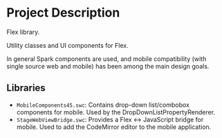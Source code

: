 # Project Description

Flex library.

Utility classes and UI components for Flex. 

In general Spark components are used, and mobile compatibility (with single source web and mobile) has been among the main design goals.

## Libraries

* ``MobileComponents45.swc``: Contains drop-down list/combobox components for mobile. Used by the DropDownListPropertyRenderer.
* ``StageWebViewBridge.swc``: Provides a Flex <-> JavaScript bridge for mobile. Used to add the CodeMirror editor to the mobile application.
